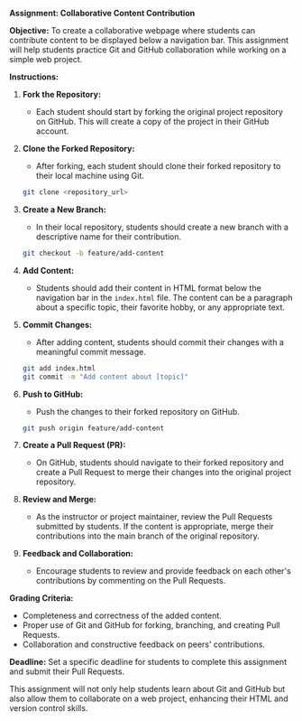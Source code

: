 **Assignment: Collaborative Content Contribution**

**Objective:** To create a collaborative webpage where students can contribute content to be displayed below a navigation bar. This assignment will help students practice Git and GitHub collaboration while working on a simple web project.

**Instructions:**

1. **Fork the Repository:**
   - Each student should start by forking the original project repository on GitHub. This will create a copy of the project in their GitHub account.

2. **Clone the Forked Repository:**
   - After forking, each student should clone their forked repository to their local machine using Git.

   ```bash
   git clone <repository_url>
   ```

3. **Create a New Branch:**
   - In their local repository, students should create a new branch with a descriptive name for their contribution.

   ```bash
   git checkout -b feature/add-content
   ```

4. **Add Content:**
   - Students should add their content in HTML format below the navigation bar in the `index.html` file. The content can be a paragraph about a specific topic, their favorite hobby, or any appropriate text.

5. **Commit Changes:**
   - After adding content, students should commit their changes with a meaningful commit message.

   ```bash
   git add index.html
   git commit -m "Add content about [topic]"
   ```

6. **Push to GitHub:**
   - Push the changes to their forked repository on GitHub.

   ```bash
   git push origin feature/add-content
   ```

7. **Create a Pull Request (PR):**
   - On GitHub, students should navigate to their forked repository and create a Pull Request to merge their changes into the original project repository.

8. **Review and Merge:**
   - As the instructor or project maintainer, review the Pull Requests submitted by students. If the content is appropriate, merge their contributions into the main branch of the original repository.

9. **Feedback and Collaboration:**
   - Encourage students to review and provide feedback on each other's contributions by commenting on the Pull Requests.

**Grading Criteria:**

- Completeness and correctness of the added content.
- Proper use of Git and GitHub for forking, branching, and creating Pull Requests.
- Collaboration and constructive feedback on peers' contributions.

**Deadline:** Set a specific deadline for students to complete this assignment and submit their Pull Requests.

This assignment will not only help students learn about Git and GitHub but also allow them to collaborate on a web project, enhancing their HTML and version control skills.
